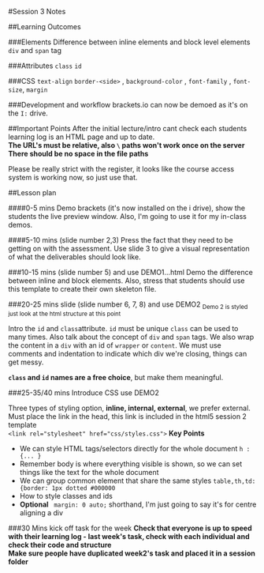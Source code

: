 #Session 3 Notes 

##Learning Outcomes 

###Elements 
Difference between inline elements and block level elements
`div` and `span` tag

###Attributes 
`class` `id`

###CSS
`text-align` `border-<side>` , `background-color` , `font-family` , `font-size`, `margin`

###Development and workflow
brackets.io  can now be demoed as it's on the `I:` drive. 



##Important Points
After the initial lecture/intro cant check each students learning log is an HTML page and up to date.    
		**The URL's must be relative, also `\` paths won't work once on the server**   
		**There should be no space in the file paths**
		
Please be really strict with the register, it looks like the course access system is working now, so just use that. 


##Lesson plan 


####0-5 mins 
Demo brackets (it's now installed on the i drive), show the students the live preview window. Also, I'm going to use it for my in-class demos.

####5-10 mins (slide number 2,3)
Press the fact that they need to be getting on with the assessment. Use slide 3 to give a visual representation of what the deliverables should look like. 


###10-15 mins (slide number 5) and use DEMO1...html
Demo the difference between inline and block elements.  Also, stress that students should use this template to create their own skeleton file. 



###20-25 mins slide (slide number 6, 7, 8) and use DEMO2
<sub> Demo 2 is styled just look at the html structure at this point </sub>

Intro the `id` and `class`attribute. `id` must be unique `class` can be used to many times. Also talk about the concept of `div` and `span` tags. We also  wrap the content in a `div` with an id of `wrapper` or `content`.  We must use comments and indentation to indicate which div we're closing, things can get messy.

**`class` and `id` names are a free choice**, but make them meaningful.


###25-35/40 mins Introduce CSS use DEMO2 

Three types of styling option, **inline, internal, external**, we prefer external. Must place the link in the head, this link is included in the html5 session 2 template    
     `<link rel="stylesheet" href="css/styles.css">`
 **Key Points**   
 - We can style HTML tags/selectors directly for the whole document `h : {... }`  
 - Remember body is where everything visible is shown, so we can set things like the text for the whole     document    
 - We can group common element that share the same styles `table,th,td:{border: 1px dotted #000000` 
 - How to style classes and ids    
 - **Optional** ` margin: 0 auto;` shorthand, I'm just going to say it's for centre aligning a div 

###30 Mins kick off task for the week
**Check that everyone is up to speed with their learning log - last week's task, check with each individual and check their code and structure**   
**Make sure people have duplicated week2's task and placed it in a session folder**













